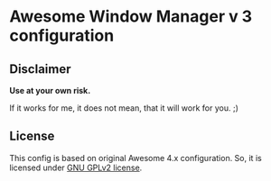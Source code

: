 # Awesome Window Manager v 3 configuration

## Disclaimer

**Use at your own risk.**

If it works for me, it does not mean, that it will work for you. ;)

## License

This config is based on original Awesome 4.x configuration.
So, it is licensed under [GNU GPLv2 license][gpl-v2].

[gpl-v2]: http://www.gnu.org/licenses/old-licenses/gpl-2.0.html

